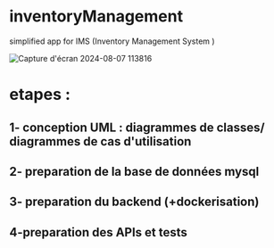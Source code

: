 # inventoryManagement
simplified app for  IMS (Inventory Management System )

![Capture d'écran 2024-08-07 113816](https://github.com/user-attachments/assets/9a072119-884c-4c31-b655-19836663a2f6)

# etapes :
## 1- conception UML : diagrammes de classes/ diagrammes de cas d'utilisation 
## 2- preparation de la base de données mysql 
## 3- preparation du backend (+dockerisation)
## 4-preparation des APIs et tests 

